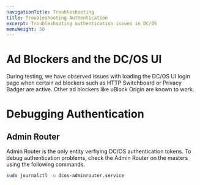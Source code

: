 ```yaml
---
navigationTitle: Troubleshooting
title: Troubleshooting Authentication 
excerpt: Troubleshooting authentication issues in DC/OS
menuWeight: 50
---
```

# Ad Blockers and the DC/OS UI

During testing, we have observed issues with loading the DC/OS UI login page when certain ad blockers such as HTTP Switchboard or Privacy Badger are active. Other ad blockers like uBlock Origin are known to work.

# Debugging Authentication

## Admin Router

Admin Router is the only entity verfiying DC/OS authentication tokens.
To debug authentication problems, check the Admin Router on the masters using the following commands.

```bash
sudo journalctl -u dcos-adminrouter.service
```
